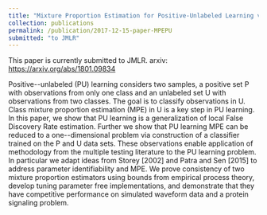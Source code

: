 ```yaml
---
title: "Mixture Proportion Estimation for Positive-Unlabeled Learning via Classifier Dimension Reduction"
collection: publications
permalink: /publication/2017-12-15-paper-MPEPU
submitted: "to JMLR"
---
```


This paper is currently submitted to JMLR. arxiv: https://arxiv.org/abs/1801.09834

Positive--unlabeled (PU) learning considers two samples, a positive set P with observations from only one class and an unlabeled set U with observations from two classes. The goal is to classify observations in U. Class mixture proportion estimation (MPE) in U is a key step in PU learning. In this paper, we show that PU learning is a generalization of local False Discovery Rate estimation. Further we show that PU learning MPE can be reduced to a one--dimensional problem via construction of a classifier trained on the P and U data sets. These observations enable application of methodology from the multiple testing literature to the PU learning problem. In particular we adapt ideas from Storey [2002] and Patra and Sen [2015] to address parameter identifiability and MPE. We prove consistency of two mixture proportion estimators using bounds from empirical process theory, develop tuning parameter free implementations, and demonstrate that they have competitive performance on simulated waveform data and a protein signaling problem.


